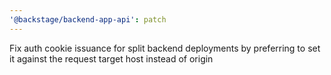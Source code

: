 ```yaml
---
'@backstage/backend-app-api': patch
---
```


Fix auth cookie issuance for split backend deployments by preferring to set it against the request target host instead of origin
